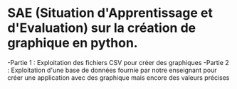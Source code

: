 # SAE (Situation d'Apprentissage et d'Evaluation) sur la création de graphique en python.
-Partie 1 : Exploitation des fichiers CSV pour créer des graphiques
-Partie 2 : Exploitation d'une base de données fournie par notre enseignant pour créer une application avec des graphique mais encore des valeurs précises
